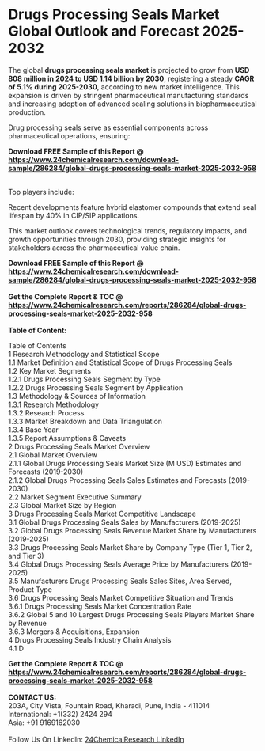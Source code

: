 <h1>Drugs Processing Seals Market Global Outlook and Forecast 2025-2032</h1><p>The global <strong>drugs processing seals market</strong> is projected to grow from <strong>USD 808 million in 2024 to USD 1.14 billion by 2030</strong>, registering a steady <strong>CAGR of 5.1% during 2025-2030</strong>, according to new market intelligence. This expansion is driven by stringent pharmaceutical manufacturing standards and increasing adoption of advanced sealing solutions in biopharmaceutical production.</p><p>Drug processing seals serve as essential components across pharmaceutical operations, ensuring:</p><div><b>Download FREE Sample of this Report @ 
            <a href="https://www.24chemicalresearch.com/download-sample/286284/global-drugs-processing-seals-market-2025-2032-958">
            https://www.24chemicalresearch.com/download-sample/286284/global-drugs-processing-seals-market-2025-2032-958</a></b></div><br><p>Top players include:</p><p>Recent developments feature hybrid elastomer compounds that extend seal lifespan by 40% in CIP/SIP applications.</p><p>This market outlook covers technological trends, regulatory impacts, and growth opportunities through 2030, providing strategic insights for stakeholders across the pharmaceutical value chain.</p><div><b>Download FREE Sample of this Report @ 
            <a href="https://www.24chemicalresearch.com/download-sample/286284/global-drugs-processing-seals-market-2025-2032-958">
            https://www.24chemicalresearch.com/download-sample/286284/global-drugs-processing-seals-market-2025-2032-958</a></b></div><br><div><b>Get the Complete Report & TOC @ 
            <a href="https://www.24chemicalresearch.com/reports/286284/global-drugs-processing-seals-market-2025-2032-958">
            https://www.24chemicalresearch.com/reports/286284/global-drugs-processing-seals-market-2025-2032-958</a></b></div><br>
            <b>Table of Content:</b><p>Table of Contents<br />
1 Research Methodology and Statistical Scope<br />
1.1 Market Definition and Statistical Scope of Drugs Processing Seals<br />
1.2 Key Market Segments<br />
1.2.1 Drugs Processing Seals Segment by Type<br />
1.2.2 Drugs Processing Seals Segment by Application<br />
1.3 Methodology & Sources of Information<br />
1.3.1 Research Methodology<br />
1.3.2 Research Process<br />
1.3.3 Market Breakdown and Data Triangulation<br />
1.3.4 Base Year<br />
1.3.5 Report Assumptions & Caveats<br />
2 Drugs Processing Seals Market Overview<br />
2.1 Global Market Overview<br />
2.1.1 Global Drugs Processing Seals Market Size (M USD) Estimates and Forecasts (2019-2030)<br />
2.1.2 Global Drugs Processing Seals Sales Estimates and Forecasts (2019-2030)<br />
2.2 Market Segment Executive Summary<br />
2.3 Global Market Size by Region<br />
3 Drugs Processing Seals Market Competitive Landscape<br />
3.1 Global Drugs Processing Seals Sales by Manufacturers (2019-2025)<br />
3.2 Global Drugs Processing Seals Revenue Market Share by Manufacturers (2019-2025)<br />
3.3 Drugs Processing Seals Market Share by Company Type (Tier 1, Tier 2, and Tier 3)<br />
3.4 Global Drugs Processing Seals Average Price by Manufacturers (2019-2025)<br />
3.5 Manufacturers Drugs Processing Seals Sales Sites, Area Served, Product Type<br />
3.6 Drugs Processing Seals Market Competitive Situation and Trends<br />
3.6.1 Drugs Processing Seals Market Concentration Rate<br />
3.6.2 Global 5 and 10 Largest Drugs Processing Seals Players Market Share by Revenue<br />
3.6.3 Mergers & Acquisitions, Expansion<br />
4 Drugs Processing Seals Industry Chain Analysis<br />
4.1 D</p><div><b>Get the Complete Report & TOC @ 
            <a href="https://www.24chemicalresearch.com/reports/286284/global-drugs-processing-seals-market-2025-2032-958">
            https://www.24chemicalresearch.com/reports/286284/global-drugs-processing-seals-market-2025-2032-958</a></b></div><br><b>CONTACT US:</b><br>
            203A, City Vista, Fountain Road, Kharadi, Pune, India - 411014<br>
            International: +1(332) 2424 294<br>
            Asia: +91 9169162030 <br><br>
            Follow Us On LinkedIn: <a href="https://www.linkedin.com/company/24chemicalresearch/">24ChemicalResearch LinkedIn</a>